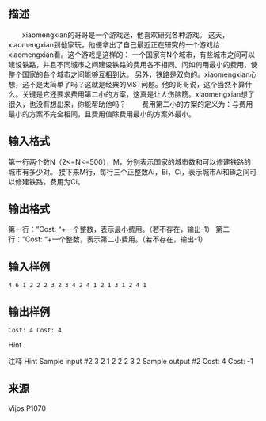 ## 描述

　　xiaomengxian的哥哥是一个游戏迷，他喜欢研究各种游戏。 这天，xiaomengxian到他家玩，他便拿出了自己最近正在研究的一个游戏给xiaomengxian看。这个游戏是这样的： 一个国家有N个城市，有些城市之间可以建设铁路，并且不同城市之间建设铁路的费用各不相同。问如何用最小的费用，使整个国家的各个城市之间能够互相到达。 另外，铁路是双向的。xiaomengxian心想，这不是太简单了吗？这就是经典的MST问题。他的哥哥说，这个当然不算什么。关键是它还要求费用第二小的方案，这真是让人伤脑筋。xiaomengxian想了很久，也没有想出来，你能帮助他吗？ 　　费用第二小的方案的定义为：与费用最小的方案不完全相同，且费用值除费用最小的方案外最小。 

## 输入格式

第一行两个数N（2<=N<=500），M，分别表示国家的城市数和可以修建铁路的城市有多少对。 接下来M行，每行三个正整数Ai，Bi，Ci，表示城市Ai和Bi之间可以修建铁路，费用为Ci。 

## 输出格式

第一行：”Cost: “+一个整数，表示最小费用。（若不存在，输出-1） 第二行：”Cost: “+一个整数，表示第二小费用。（若不存在，输出-1） 

## 输入样例

```plaintext
4 6 1 2 2 2 3 2 3 4 2 4 1 2 1 3 1 2 4 1 
```

## 输出样例

```plaintext
Cost: 4 Cost: 4 
```

Hint

注释 Hint Sample input #2 3 2 1 2 2 2 3 2 Sample output #2 Cost: 4 Cost: -1 

## 来源

Vijos P1070

